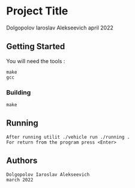 # Project Title

Dolgopolov Iaroslav Alekseevich
april 2022

## Getting Started

You will need the tools :

    make
    gcc

### Building

    make

## Running

    After running utilit ./vehicle run ./running .
    For return from the program press <Enter>


## Authors

    Dolgopolov Iaroslav Alekseevich
    march 2022
